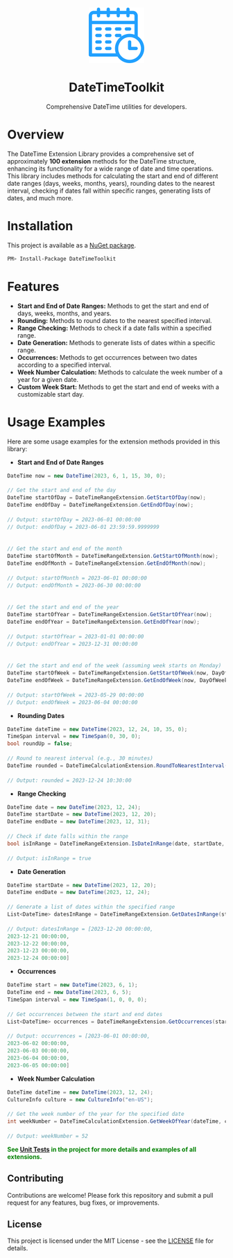 <p align="center">
  <img width="128" align="center" src="/assets/logo/calendar-icon.png">
</p>
<h1 align="center">
  DateTimeToolkit
</h1>
<p align="center">
  Comprehensive DateTime utilities for developers.
</p>

# Overview
The DateTime Extension Library provides a comprehensive set of approximately <b>100 extension</b> methods for the DateTime structure, enhancing its functionality for 
a wide range of date and time operations. This library includes methods for calculating the start and end of different date ranges (days, weeks, months, years), 
rounding dates to the nearest interval, checking if dates fall within specific ranges, generating lists of dates, and much more.

# Installation
This project is available as a [NuGet package](https://www.nuget.org/packages/DateTimeToolkit).

```sh
PM> Install-Package DateTimeToolkit
```

# Features
* <b>Start and End of Date Ranges:</b> Methods to get the start and end of days, weeks, months, and years.
* <b>Rounding:</b> Methods to round dates to the nearest specified interval.
* <b>Range Checking:</b> Methods to check if a date falls within a specified range.
* <b>Date Generation:</b> Methods to generate lists of dates within a specific range.
* <b>Occurrences:</b> Methods to get occurrences between two dates according to a specified interval.
* <b>Week Number Calculation:</b> Methods to calculate the week number of a year for a given date.
* <b>Custom Week Start:</b> Methods to get the start and end of weeks with a customizable start day.

# Usage Examples
Here are some usage examples for the extension methods provided in this library:

* <b>Start and End of Date Ranges</b>
```csharp
DateTime now = new DateTime(2023, 6, 1, 15, 30, 0);

// Get the start and end of the day
DateTime startOfDay = DateTimeRangeExtension.GetStartOfDay(now);
DateTime endOfDay = DateTimeRangeExtension.GetEndOfDay(now);

// Output: startOfDay = 2023-06-01 00:00:00
// Output: endOfDay = 2023-06-01 23:59:59.9999999


// Get the start and end of the month
DateTime startOfMonth = DateTimeRangeExtension.GetStartOfMonth(now);
DateTime endOfMonth = DateTimeRangeExtension.GetEndOfMonth(now);

// Output: startOfMonth = 2023-06-01 00:00:00
// Output: endOfMonth = 2023-06-30 00:00:00


// Get the start and end of the year
DateTime startOfYear = DateTimeRangeExtension.GetStartOfYear(now);
DateTime endOfYear = DateTimeRangeExtension.GetEndOfYear(now);

// Output: startOfYear = 2023-01-01 00:00:00
// Output: endOfYear = 2023-12-31 00:00:00


// Get the start and end of the week (assuming week starts on Monday)
DateTime startOfWeek = DateTimeRangeExtension.GetStartOfWeek(now, DayOfWeek.Monday);
DateTime endOfWeek = DateTimeRangeExtension.GetEndOfWeek(now, DayOfWeek.Monday);

// Output: startOfWeek = 2023-05-29 00:00:00
// Output: endOfWeek = 2023-06-04 00:00:00
```

* <b>Rounding Dates</b>
```csharp
DateTime dateTime = new DateTime(2023, 12, 24, 10, 35, 0);
TimeSpan interval = new TimeSpan(0, 30, 0);
bool roundUp = false;

// Round to nearest interval (e.g., 30 minutes)
DateTime rounded = DateTimeCalculationExtension.RoundToNearestInterval(dateTime, interval, roundUp);

// Output: rounded = 2023-12-24 10:30:00
```

* <b>Range Checking</b>

```csharp
DateTime date = new DateTime(2023, 12, 24);
DateTime startDate = new DateTime(2023, 12, 20);
DateTime endDate = new DateTime(2023, 12, 31);

// Check if date falls within the range
bool isInRange = DateTimeRangeExtension.IsDateInRange(date, startDate, endDate);

// Output: isInRange = true
```

* <b>Date Generation</b>

```csharp
DateTime startDate = new DateTime(2023, 12, 20);
DateTime endDate = new DateTime(2023, 12, 24);

// Generate a list of dates within the specified range
List<DateTime> datesInRange = DateTimeRangeExtension.GetDatesInRange(startDate, endDate);

// Output: datesInRange = [2023-12-20 00:00:00,
2023-12-21 00:00:00,
2023-12-22 00:00:00,
2023-12-23 00:00:00,
2023-12-24 00:00:00]
```

* <b>Occurrences</b>

```csharp
DateTime start = new DateTime(2023, 6, 1);
DateTime end = new DateTime(2023, 6, 5);
TimeSpan interval = new TimeSpan(1, 0, 0, 0);

// Get occurrences between the start and end dates
List<DateTime> occurrences = DateTimeRangeExtension.GetOccurrences(start, end, interval);

// Output: occurrences = [2023-06-01 00:00:00, 
2023-06-02 00:00:00,
2023-06-03 00:00:00, 
2023-06-04 00:00:00,
2023-06-05 00:00:00]
```

* <b>Week Number Calculation</b>

```csharp
DateTime dateTime = new DateTime(2023, 12, 24);
CultureInfo culture = new CultureInfo("en-US");

// Get the week number of the year for the specified date
int weekNumber = DateTimeCalculationExtension.GetWeekOfYear(dateTime, culture);

// Output: weekNumber = 52
```


<b style="color:green;">See [Unit Tests](https://github.com/hoseinprg/DateTimeToolkit/tree/master/test/DateTimeToolkit.Tests) in the project for more details and examples of all extensions.</b>


## Contributing

Contributions are welcome! Please fork this repository and submit a pull request for any features, bug fixes, or improvements.

## License

This project is licensed under the MIT License - see the [LICENSE](https://github.com/hoseinprg/DateTimeToolkit/blob/master/LICENSE) file for details.